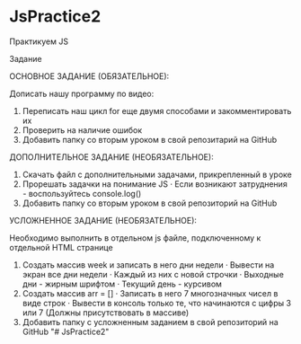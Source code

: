 # JsPractice2
Практикуем JS

Задание

ОСНОВНОЕ ЗАДАНИЕ (ОБЯЗАТЕЛЬНОЕ):

Дописать нашу программу по видео:
1) Переписать наш цикл for еще двумя способами и закомментировать их
2) Проверить на наличие ошибок
3) Добавить папку со вторым уроком в свой репозитарий на GitHub


ДОПОЛНИТЕЛЬНОЕ ЗАДАНИЕ (НЕОБЯЗАТЕЛЬНОЕ):
1) Скачать файл с дополнительными задачами, прикрепленный в уроке
2) Прорешать задачки на понимание JS
·        Если возникают затруднения - воспользуйтесь console.log()
3) Добавить папку со вторым уроком в свой репозиторий на GitHub


УСЛОЖНЕННОЕ ЗАДАНИЕ (НЕОБЯЗАТЕЛЬНОЕ):

Необходимо выполнить в отдельном js файле, подключенному к отдельной HTML странице
1) Создать массив week и записать в него дни недели
·        Вывести на экран все дни недели
·        Каждый из них с новой строчки
·        Выходные дни - жирным шрифтом
·        Текущий день - курсивом
2) Создать массив arr = []
·        Записать в него 7 многозначных чисел в виде строк
·        Вывести в консоль только те, что начинаются с цифры 3 или 7 (Должны присутствовать в массиве)
3) Добавить папку с усложненным заданием в свой репозиторий на GitHub
"# JsPractice2" 
